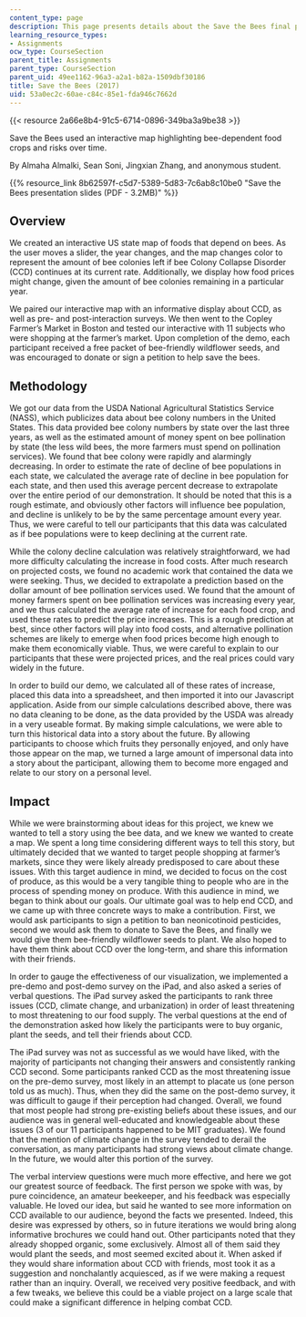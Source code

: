 ```yaml
---
content_type: page
description: This page presents details about the Save the Bees final project.
learning_resource_types:
- Assignments
ocw_type: CourseSection
parent_title: Assignments
parent_type: CourseSection
parent_uid: 49ee1162-96a3-a2a1-b82a-1509dbf30186
title: Save the Bees (2017)
uid: 53a0ec2c-60ae-c84c-85e1-fda946c7662d
---
```


{{< resource 2a66e8b4-91c5-6714-0896-349ba3a9be38 >}}

Save the Bees used an interactive map highlighting bee-dependent food crops and risks over time.

By Almaha Almalki, Sean Soni, Jingxian Zhang, and anonymous student.

{{% resource_link 8b62597f-c5d7-5389-5d83-7c6ab8c10be0 "Save the Bees presentation slides (PDF - 3.2MB)" %}}

Overview
--------

We created an interactive US state map of foods that depend on bees. As the user moves a slider, the year changes, and the map changes color to represent the amount of bee colonies left if bee Colony Collapse Disorder (CCD) continues at its current rate. Additionally, we display how food prices might change, given the amount of bee colonies remaining in a particular year.

We paired our interactive map with an informative display about CCD, as well as pre- and post-interaction surveys. We then went to the Copley Farmer’s Market in Boston and tested our interactive with 11 subjects who were shopping at the farmer’s market. Upon completion of the demo, each participant received a free packet of bee-friendly wildflower seeds, and was encouraged to donate or sign a petition to help save the bees. 

Methodology
-----------

We got our data from the USDA National Agricultural Statistics Service (NASS), which publicizes data about bee colony numbers in the United States. This data provided bee colony numbers by state over the last three years, as well as the estimated amount of money spent on bee pollination by state (the less wild bees, the more farmers must spend on pollination services). We found that bee colony were rapidly and alarmingly decreasing. In order to estimate the rate of decline of bee populations in each state, we calculated the average rate of decline in bee population for each state, and then used this average percent decrease to extrapolate over the entire period of our demonstration. It should be noted that this is a rough estimate, and obviously other factors will influence bee population, and decline is unlikely to be by the same percentage amount every year. Thus, we were careful to tell our participants that this data was calculated as if bee populations were to keep declining at the current rate.

While the colony decline calculation was relatively straightforward, we had more difficulty calculating the increase in food costs. After much research on projected costs, we found no academic work that contained the data we were seeking. Thus, we decided to extrapolate a prediction based on the dollar amount of bee pollination services used. We found that the amount of money farmers spent on bee pollination services was increasing every year, and we thus calculated the average rate of increase for each food crop, and used these rates to predict the price increases. This is a rough prediction at best, since other factors will play into food costs, and alternative pollination schemes are likely to emerge when food prices become high enough to make them economically viable. Thus, we were careful to explain to our participants that these were projected prices, and the real prices could vary widely in the future.

In order to build our demo, we calculated all of these rates of increase, placed this data into a spreadsheet, and then imported it into our Javascript application. Aside from our simple calculations described above, there was no data cleaning to be done, as the data provided by the USDA was already in a very useable format. By making simple calculations, we were able to turn this historical data into a story about the future. By allowing participants to choose which fruits they personally enjoyed, and only have those appear on the map, we turned a large amount of impersonal data into a story about the participant, allowing them to become more engaged and relate to our story on a personal level.

Impact
------

While we were brainstorming about ideas for this project, we knew we wanted to tell a story using the bee data, and we knew we wanted to create a map. We spent a long time considering different ways to tell this story, but ultimately decided that we wanted to target people shopping at farmer’s markets, since they were likely already predisposed to care about these issues. With this target audience in mind, we decided to focus on the cost of produce, as this would be a very tangible thing to people who are in the process of spending money on produce. With this audience in mind, we began to think about our goals. Our ultimate goal was to help end CCD, and we came up with three concrete ways to make a contribution. First, we would ask participants to sign a petition to ban neonicotinoid pesticides, second we would ask them to donate to Save the Bees, and finally we would give them bee-friendly wildflower seeds to plant. We also hoped to have them think about CCD over the long-term, and share this information with their friends.

In order to gauge the effectiveness of our visualization, we implemented a pre-demo and post-demo survey on the iPad, and also asked a series of verbal questions. The iPad survey asked the participants to rank three issues (CCD, climate change, and urbanization) in order of least threatening to most threatening to our food supply. The verbal questions at the end of the demonstration asked how likely the participants were to buy organic, plant the seeds, and tell their friends about CCD.

The iPad survey was not as successful as we would have liked, with the majority of participants not changing their answers and consistently ranking CCD second. Some participants ranked CCD as the most threatening issue on the pre-demo survey, most likely in an attempt to placate us (one person told us as much). Thus, when they did the same on the post-demo survey, it was difficult to gauge if their perception had changed. Overall, we found that most people had strong pre-existing beliefs about these issues, and our audience was in general well-educated and knowledgeable about these issues (3 of our 11 participants happened to be MIT graduates). We found that the mention of climate change in the survey tended to derail the conversation, as many participants had strong views about climate change. In the future, we would alter this portion of the survey.

The verbal interview questions were much more effective, and here we got our greatest source of feedback. The first person we spoke with was, by pure coincidence, an amateur beekeeper, and his feedback was especially valuable. He loved our idea, but said he wanted to see more information on CCD available to our audience, beyond the facts we presented. Indeed, this desire was expressed by others, so in future iterations we would bring along informative brochures we could hand out. Other participants noted that they already shopped organic, some exclusively. Almost all of them said they would plant the seeds, and most seemed excited about it. When asked if they would share information about CCD with friends, most took it as a suggestion and nonchalantly acquiesced, as if we were making a request rather than an inquiry. Overall, we received very positive feedback, and with a few tweaks, we believe this could be a viable project on a large scale that could make a significant difference in helping combat CCD.